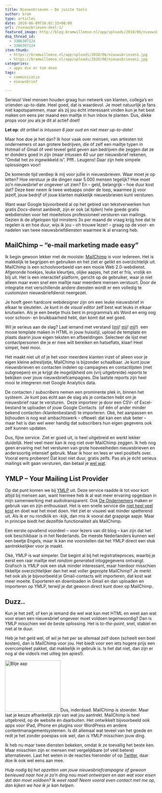 ```yaml
---
title: Nieuwsbrieven – De juiste tools
author: bram
type: articles
date: 2010-06-09T16:02:33+00:00
url: /nieuwsbrieven-deel-1/
featured_image: http://blog.bramwillemse.nl/app/uploads/2010/06/nieuwsbrieven-headerimage.jpg
dsq_thread_id:
  - 3386307124
  - 3386307124
item-thumb:
  - https://bramwillemse.nl/app/uploads/2010/06/nieuwsbrieven1.jpg
  - https://bramwillemse.nl/app/uploads/2010/06/nieuwsbrieven1.jpg
categories:
  - apps die er toe doen
tags:
  - communicatie
  - nieuwsbrief

---
```

<p class="lead">
  Serieus! Veel mensen houden graag hun netwerk van klanten, collega&#8217;s en vrienden up-to-date. Heel goed, dat is waardevol. Je moet natuurlijk je fans niet kapotspammen, maar als zij jou écht interessant vinden kun je het best maken om eens per maand een mailtje in hun inbox te planten. Dus, dikke props voor jou als je dit al actief doet!<strong><!--more--></strong>
</p>

<span class="highlight-callout"><strong>Let op</strong>: <em>dit artikel is intussen 6 jaar oud en niet meer up-to-date!</em></span>

Maar hoe doe je het dan? Ik hoor vaak over mensen, van artiesten tot ondernemers ot aan grotere bedrijven, die óf zelf een mailtje typen in Hotmail of Gmail óf veel teveel geld geven aan bedrijven die zeggen dat ze er donders goed in zijn (maar intussen 40 uur per nieuwsbrief rekenen, &#8220;Omdat het zo ingewikkeld is&#8221;. Pfff.. Leugens! Daar zijn hele simpele oplossingen voor!

De komende tijd verdiep ik mij voor jullie in nieuwsbrieven. Waar moet je op letten? Hoe verstuur je die dingen naar 5.000 mensen tegelijk? Hoe moet zo&#8217;n nieuwsbrief er ongeveer uit zien? En &#8211; geld, belangrijk &#8211; hoe duur kost dat? Deze keer neem ik twee webapps onder de loep, waarmee jij voor jezelf, jouw bedrijf of jouw klanten makkelijk nieuwsbrieven kunt versturen.

Want waar Google bijvoorbeeld al op het gebied van tekstverwerken hun gratis _Docs_-dienst aanbiedt, zijn er ook (al tijden) hele goede gratis webdiensten voor het moeiteloos professioneel versturen van mailings. Gezien ik de afgelopen tijd minstens 3x per maand de vraag krijg hoe dat te regelen is en hoe duur, wijs ik jou &#8211; oh trouwe lezer! &#8211; graag op de voor- en nadelen van twee nieuwsbriefdiensten waarmee ik al ervaring heb.

## MailChimp &#8211; &#8220;e-mail marketing made easy&#8221;

Ik begin gewoon lekker met de mooiste: <a title="registreer je op MailChimp.com" href="http://mailchimp.com" target="_blank">MailChimp</a> is voor iedereen. Het is makkelijk te begrijpen en gebruiken en het ziet er gelikt en overzichtelijk uit. MailChimp is een schoolvoorbeeld van een mooie Web 2.0-webdienst. Afgeronde hoekjes, leuke kleurtjes, olijke aapjes, het ziet er fris, vrolijk en blij uit. Het is een interactief platform, gericht op de gebruiker, waar je niet alleen maar even snel een mailtje naar meerdere mensen verstuurt. Door de integratie met verschillende andere diensten wordt er een volledig te _customizen_ nieuwsbriefdienst neergezet.

Je hoeft geen hardcore webdesigner zijn om een leuke nieuwsbrief in elkaar te sleutelen. Je kunt in de _visual editor_ zelf best wat leuks in elkaar knutselen. Als je een beetje thuis bent in programma&#8217;s als Word en enig oog voor schoon- en bruikbaarheid hebt, dan komt dat wel goed.

Wil je serieus aan de slag? Laat iemand met verstand (<a title="Mijn nieuwsbriefontwerp voor audiotransparent" href="https://bramwillemse.nl/2009/12/18/audiotransparent-nieuwsbrief/" target="_blank">mij</a>! <a title="nieuwsbrief emedia " href="https://bramwillemse.nl/2008/09/29/nieuwsbrief-emedia/" target="_blank">mij</a>! <a title="nieuwsbrief emedia leadgeneration event" href="https://bramwillemse.nl/nggallery/post/logo-emedia-lead-generation-event/page/38/" target="_blank">mij</a>!)  een mooie template maken in HTML in jouw huisstijl, upload de template en plaats daarin jouw eigen teksten en afbeeldingen. Selecteer de lijst met contactpersonen die je er mee wilt bereiken en hatseflats, klaar! Heel simpel, heel mooi.

Het maakt niet uit of je het voor meerdere klanten inzet of alleen voor je eigen kleine adreslijstje, MailChimp is bijzonder schaalbaar. Je kunt jouw nieuwsbrieven en contacten indelen op campagnes en contactlijsten (met subgroepen) en je krijgt de mogelijkheid om (vrij uitgebreide) _reports_ te bekijken over jouw nieuwsbriefcampagnes. Die laatste reports zijn heel mooi te integreren met Google Analytics data.

<p style="text-align: left;">
  De contacten / <em>subscribers</em> nemen een prominente plek in, binnen het systeem. Je kunt pas écht aan de slag als je contacten hebt om je nieuwsbrief naar te versturen.  Deze importeer je door een CSV- of Excel-bestand te uploaden of jouw Google Contacts  (of één of ander minder bekend contacten-/klantenbestand) te importeren. Oké, het aanpassen en bijhouden is nog wat ambachtswerk &#8211; oftewel: dat kan een stuk beter &#8211; maar het is dan wel weer handig dat subscribers hun eigen gegevens ook zelf kunnen updaten.
</p>

Dus, fijne service. Ziet er goed uit, is heel uitgebreid en werkt lekker duidelijk. Heel veel meer kan ik nog niet over MailChimp zeggen. Ik heb nog geen ervaring met het versturen van grote hoeveelheden nieuwsbrieven en andersoortig intensief gebruik. Maar ik hoor en lees er veel positiefs over. Vooral eens proberen! Dat kost niet duur, gratis zelfs. Pas als je écht serieus mailings wilt gaan versturen, dan betaal je <a title="MailChimp's priceplan" href="http://www.mailchimp.com/pricing/international_pricing/" target="_blank">wel wat</a>.

## YMLP &#8211; Your Mailing List Provider

Op dat punt komen we bij <a title="YMLP" href="http://ymlp.com" target="_blank">YMLP</a> uit. Deze service raadde ik tot voor kort altijd bij mensen aan, want hiermee heb ik al wat meer ervaring opgedaan in mijn samenwerking met audiotransparent. Ook <a title="De Ondernemers B.V. een mooie plek om stage te lopen." href="http://deondernemers.nl" target="_blank">De Ondernemers</a> maken er gebruik van en zijn enthousiast. Het is een snelle service die <a title="YMLP's pricingplan" href="http://www.yourmailinglistprovider.com/nl/pricing.html" target="_blank">niet heel veel kost</a> en doet wat het moet doen. Het ziet er visueel wat minder spetterend uit. Als ik er nu rondklik en -kijk, dan mis ik vooral dat grappige aapje. Maar in principe biedt het dezelfde functionaliteit als MailChimp.

Een eerste opvallend voordeel &#8211; voor lezers van dit blog &#8211; kan zijn dat het ook beschikbaar is in het Nederlands. De meeste Nederlanders kunnen wel een beetje Engels, maar ik kan me voorstellen dat het YMLP direct een stuk aantrekkelijker voor je maakt.

Oké, YMLP is wat simpeler. Dat begint al bij het registratieproces, waarbij je eerst een raar mailtje met _random generated_ inloggegevens ontvangt. Grafisch is YMLP ook een stuk minder interessant, maar hierdoor misschien tikkeltje overzichtelijker dan het wat voller gepropte MailChimp? Je merkt het ook als je bijvoorbeeld je Gmail-contacts wilt importeren, dat kost wat meer moeite. Exporteren en downloaden in Gmail en dan uploaden en importeren op YMLP, terwijl je dat gewoon direct kunt doen op MailChimp.

## Duzz..

Kun je het zelf, of ken je iemand die wel wat kan met HTML en weet aan wat voor eisen een nieuwsbrief ongeveer moet voldoen tegenwoordig? Dan is YMLP misschien wel de beste oplossing. Het is _to-the-point_, snel, stabiel en niet al te duur.
  
Heb je het geld wel, of wil je het per se allemaal zelf doen (scheelt een boel kosten), dan is MailChimp voor jou. Het biedt voor een iets hogere prijs een overcompleet pakket, dat makkelijk in gebruik is. Is het dat niet, dan zijn er nog al die video&#8217;s met uitleg (en apies!).

<img class="size-medium wp-image-2878 alignleft" title="Blije aap" src="https://bramwillemse.nl/app/uploads/2010/06/happy-monkey-184x169.jpg" alt="Blije aap" width="184" height="169" />Dus, inderdaad. MailChimp is stoerder. Maar laat je keuze afhankelijk zijn van wat jou aantrekt. MailChimp is heel uitgebreid, op de website én daarbuiten. Het ontwikkelt bijvoorbeeld ook apps voor iPad, iPhone en plugins voor WordPress en andere contentmanagementsystemen. Is dit allemaal wat teveel van het goede en redt je het zonder poespas ook wel, dan is YMLP misschien jouw ding.

Ik heb nu maar twee diensten bekeken, omdat ik ze toevallig het beste ken. Maar misschien zijn er mensen met vergelijkbare (of véél betere) alternatieven. Laat het weten in de reacties hieronder of op <a title="bramwillemse op Twitter" href="http://twitter.com/bramwillemse" target="_blank">Twitter</a>, daar doe ik ook wel eens aan mee.

_Hulp nodig bij het opzetten van jouw nieuwsbriefcampagne of gewoon benieuwd naar hoe je zo&#8217;n ding nou moet ontwerpen en aan wat voor eisen dat dan moet voldoen? Ik weet raad! Neem vooral even contact met me op, dan kijken we hoe ik je kan helpen._